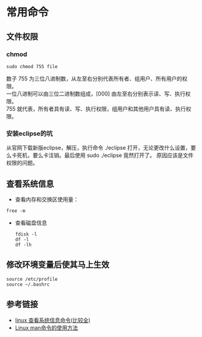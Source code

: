 # 常用命令

## 文件权限

### chmod

```
sudo chmod 755 file
```

数子 755 为三位八进制数，从左至右分别代表所有者、组用户、所有用户的权限。<br>
一位八进制可以由三位二进制数组成，[000] 由左至右分别表示读、写、执行权限。<br>
755 就代表，所有者具有读、写、执行权限，组用户和其他用户具有读、执行权限。

### 安装eclipse的坑

从官网下载新版eclipse，解压，执行命令 ./eclipse 打开，无论更改什么设置，要么卡死机，要么卡注销。最后使用 sudo ./eclipse 竟然打开了。 原因应该是文件权限的问题。

## 查看系统信息

- 查看内存和交换区使用量：

```
free -m
```

- 查看磁盘信息

  ```
  fdisk -l
  df -l
  df -lh
  ```

## 修改环境变量后使其马上生效
```
source /etc/profile
source ~/.bashrc
```

## 参考链接

- [linux 查看系统信息命令(比较全)](http://blog.csdn.net/lhf_tiger/article/details/7102753)
- [Linux man命令的使用方法](http://www.cnblogs.com/hnrainll/archive/2011/09/06/2168604.html)
